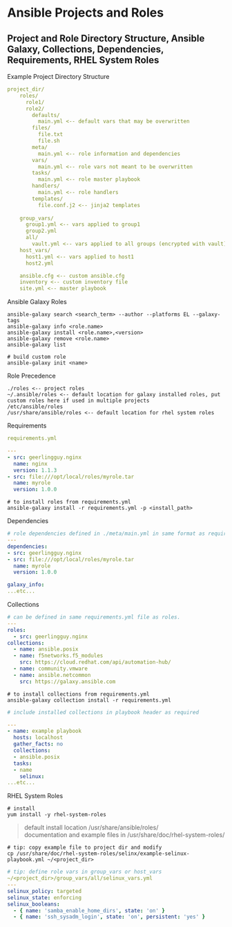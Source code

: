 # Ansible Projects and Roles
## Project and Role Directory Structure, Ansible Galaxy, Collections, Dependencies, Requirements, RHEL System Roles

Example Project Directory Structure
```yaml
project_dir/
    roles/
      role1/
      role2/
        defaults/
          main.yml <-- default vars that may be overwritten
        files/
          file.txt
          file.sh
        meta/
          main.yml <-- role information and dependencies
        vars/
          main.yml <-- role vars not meant to be overwritten
        tasks/
          main.yml <-- role master playbook
        handlers/
          main.yml <-- role handlers
        templates/
          file.conf.j2 <-- jinja2 templates
          
    group_vars/
      group1.yml <-- vars applied to group1
      group2.yml
      all/
        vault.yml <-- vars applied to all groups (encrypted with vault)
    host_vars/
      host1.yml <-- vars applied to host1
      host2.yml

    ansible.cfg <-- custom ansible.cfg
    inventory <-- custom inventory file
    site.yml <-- master playbook
```
Ansible Galaxy Roles
```shell
ansible-galaxy search <search_term> --author --platforms EL --galaxy-tags
ansible-galaxy info <role.name>
ansible-galaxy install <role.name>,<version>
ansible-galaxy remove <role.name>
ansible-galaxy list
```
```shell
# build custom role
ansible-galaxy init <name>
```
Role Precedence
```shell
./roles <-- project roles
~/.ansible/roles <-- default location for galaxy installed roles, put custom roles here if used in multiple projects
/etc/ansible/roles
/usr/share/ansible/roles <-- default location for rhel system roles
```
Requirements
```yaml
requirements.yml

---
- src: geerlingguy.nginx
  name: nginx
  version: 1.1.3
- src: file:///opt/local/roles/myrole.tar
  name: myrole
  version: 1.0.0
```
```shell
# to install roles from requirements.yml
ansible-galaxy install -r requirements.yml -p <install_path>
```
Dependencies
```yaml
# role dependencies defined in ./meta/main.yml in same format as requirements
---
dependencies:
- src: geerlingguy.nginx
- src: file:///opt/local/roles/myrole.tar
  name: myrole
  version: 1.0.0

galaxy_info:
...etc...
```
Collections
```yaml
# can be defined in same requirements.yml file as roles.
---
roles:
  - src: geerlingguy.nginx
collections:
  - name: ansible.posix
  - name: f5networks.f5_modules
    src: https://cloud.redhat.com/api/automation-hub/
  - name: community.vmware
  - name: ansible.netcommon
    src: https://galaxy.ansible.com
```
```shell
# to install collections from requirements.yml
ansible-galaxy collection install -r requirements.yml
```
```yaml
# include installed collections in playbook header as required

---
- name: example playbook
  hosts: localhost
  gather_facts: no
  collections:
  - ansible.posix
  tasks:
  - name
    selinux:
...etc...
```
RHEL System Roles
```shell
# install 
yum install -y rhel-system-roles
```
>default install location /usr/share/ansible/roles/\
>documentation and example files in /usr/share/doc/rhel-system-roles/<role>
```shell
# tip: copy example file to project dir and modify
cp /usr/share/doc/rhel-system-roles/selinx/example-selinux-playbook.yml ~/<project_dir>
```
```yaml
# tip: define role vars in group_vars or host_vars
~/<project_dir>/group_vars/all/selinux_vars.yml
---
selinux_policy: targeted
selinux_state: enforcing
selinux_booleans:
  - { name: 'samba_enable_home_dirs', state: 'on' }
  - { name: 'ssh_sysadm_login', state: 'on', persistent: 'yes' }
```
